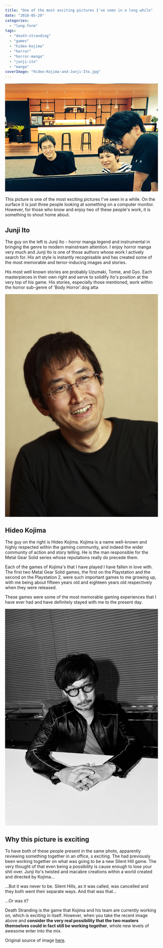 ```yaml
---
title: "One of the most exciting pictures I've seen in a long while"
date: "2018-05-29"
categories: 
  - "long-form"
tags: 
  - "death-stranding"
  - "games"
  - "hideo-kojima"
  - "horror"
  - "horror-manga"
  - "junji-ito"
  - "manga"
coverImage: "Hideo-Kojima-and-Junji-Ito.jpg"
---
```


[![](images/Hideo-Kojima-and-Junji-Ito.jpg)](https://davidpeach.co.uk/wp-content/uploads/2023/05/Hideo-Kojima-and-Junji-Ito.jpg)

This picture is one of the most exciting pictures I've seen in a while. On the surface it is just three people looking at something on a computer monitor. However, for those who know and enjoy two of these people's work, it is something to shout home about.

## Junji Ito

The guy on the left is Junji Ito - horror manga legend and instrumental in bringing the genre to modern mainstream attention. I enjoy horror manga very much and Junji Ito is one of those authors whose work I actively search for. His art style is instantly recognisable and has created some of the most memorable and terror-inducing images and stories.

His most well known stories are probably Uzumaki, Tomie, and Gyo. Each masterpieces in their own right and serve to solidify Ito's position at the very top of his game. His stories, especially those mentioned, work within the horror sub-genre of 'Body Horror'.dog atta

[![](images/Junji-Ito.jpg)](https://davidpeach.co.uk/wp-content/uploads/2023/05/Junji-Ito.jpg)

## Hideo Kojima

The guy on the right is Hideo Kojima. Kojima is a name well-known and highly respected within the gaming community, and indeed the wider community of action and story telling. He is the man responsible for the Metal Gear Solid series whose reputations really do precede them.

Each of the games of Kojima's that I have played I have fallen in love with. The first two Metal Gear Solid games, the first on the Playstation and the second on the Playstation 2, were such important games to me growing up, with me being about fifteen years old and eighteen years old respectively when they were released.

These games were some of the most memorable gaming experiences that I have ever had and have definitely stayed with me to the present day.

[![](images/Hideo-Kojima-724x1024.jpg)](https://davidpeach.co.uk/wp-content/uploads/2023/05/Hideo-Kojima.jpg)

## Why this picture is exciting

To have both of these people present in the same photo, apparently reviewing something together in an office, s exciting. The had previously been working together on what was going to be a new Silent Hill game. The very thought of that even being a possibility is cause enough to lose your shit over. Junji Ito's twisted and macabre creations within a world created and directed by Kojima...

...But it was never to be. Silent Hills, as it was called, was cancelled and they both went their separate ways. And that was that...

...Or was it?

Death Stranding is the game that Kojima and his team are currently working on, which is exciting in itself. However, when you take the recent image above and **consider the very real possibility that the two masters themselves could in fact still be working together**, whole new levels of awesome enter into the mix.

Original source of image [here](https://twitter.com/Kaizerkunkun/status/894538086356467712).
